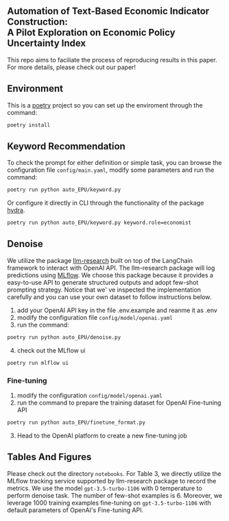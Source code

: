 ## Automation of Text-Based Economic Indicator Construction: </br> A Pilot Exploration on Economic Policy Uncertainty Index

This repo aims to faciliate the process of reproducing results in this paper. For more details, please check out our paper!

## Environment
This is a [poetry](https://github.com/python-poetry/poetry) project so you can set up the enviroment through the command:
```sh
poetry install
```


## Keyword Recommendation
To check the prompt for either definition or simple task, you can browse the configuration file `config/main.yaml`, modify some parameters and run the command:
```sh
poetry run python auto_EPU/keyword.py
```
Or configure it directly in CLI through the functionality of the package [hydra](https://github.com/facebookresearch/hydra).
```sh
poetry run python auto_EPU/keyword.py keyword.role=economist
```

## Denoise
We utilize the package [llm-research](https://github.com/githubjacky/llm-research/tree/main) built on top of the LangChain framework to interact with OpenAI API. The llm-research package will log predictions using [MLflow](https://github.com/mlflow/mlflow). We choose this package because it provides a easy-to-use API to generate structured outputs and adopt few-shot prompting strategy. Notice that we' ve inspected the implementation carefully and you can use your own dataset to follow instructions below.
1. add your OpenAI API key in the file .env.example and reanme it as .env
2. modify the configuration file `config/model/openai.yaml`
3. run the command:
```sh
poetry run python auto_EPU/denoise.py
```
4. check out the MLflow ui
```sh
poetry run mlflow ui
```

### Fine-tuning
1. modify the configuration `config/model/openai.yaml`
2. run the command to prepare the training dataset for OpenAI Fine-tuning API
```sh
poetry run python auto_EPU/finetune_format.py
```
3. Head to the OpenAI platform to create a new fine-tuning job


## Tables And Figures
Please check out the directory `notebooks`. For Table 3, we directly utilize the MLflow tracking service supported by llm-research package to record the metrics. We use the model `gpt-3.5-turbo-1106` with 0 temperature to perform denoise task. The number of few-shot examples is 6. Moreover, we leverage 1000 training examples fine-tuning on `gpt-3.5-turbo-1106` with default parameters of OpenAI's Fine-tuning API.

